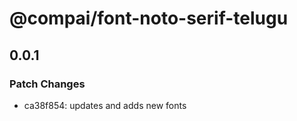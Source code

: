 # @compai/font-noto-serif-telugu

## 0.0.1
### Patch Changes

- ca38f854: updates and adds new fonts
